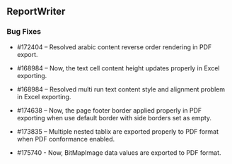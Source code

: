 ## ReportWriter

### Bug Fixes	

* \#172404 – Resolved arabic content reverse order rendering in PDF export. 

* \#168984 – Now, the text cell content height updates properly in Excel exporting.

* \#168984 – Resolved multi run text content style and alignment problem in Excel exporting.

* \#174638 – Now, the page footer border applied properly in PDF exporting when use default border with side borders set as empty. 

* \#173835 – Multiple nested tablix are exported properly to PDF format when PDF conformance enabled.

* \#175740 - Now, BitMapImage data values are exported to PDF format.
